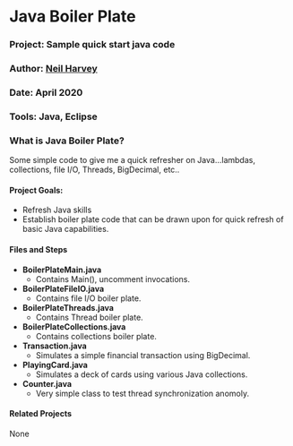# Java Boiler Plate
### **Project:**   Sample quick start java code 
### **Author**:     [Neil Harvey](https://www.linkedin.com/in/neil-harvey-07009a2a/)
### **Date**:       April 2020
### **Tools**:    Java, Eclipse
### **What is Java Boiler Plate?**
Some simple code to give me a quick refresher on Java...lambdas, collections, file I/O, Threads, BigDecimal, etc..

#### Project Goals:
- Refresh Java skills
- Establish boiler plate code that can be drawn upon for quick refresh of basic Java capabilities.

#### Files and Steps
- **BoilerPlateMain.java**
  - Contains Main(), uncomment invocations.
- **BoilerPlateFileIO.java**
  - Contains file I/O boiler plate.
- **BoilerPlateThreads.java**
  - Contains Thread boiler plate.
- **BoilerPlateCollections.java**
  - Contains collections boiler plate.
- **Transaction.java**
  - Simulates a simple financial transaction using BigDecimal.
- **PlayingCard.java**
  - Simulates a deck of cards using various Java collections.
- **Counter.java**
  - Very simple class to test thread synchronization anomoly.





#### Related Projects
None